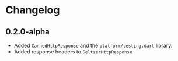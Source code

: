 # Changelog

## 0.2.0-alpha

- Added `CannedHttpResponse` and the `platform/testing.dart` library.
- Added response headers to `SeltzerHttpResponse`
